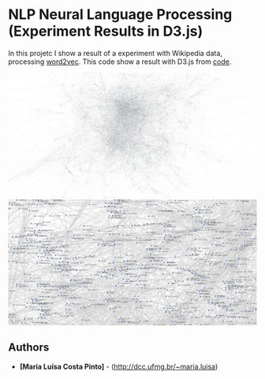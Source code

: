 # NLP Neural Language Processing (Experiment Results in D3.js)

In this projetc I show a result of a experiment with Wikipedia data, processing [word2vec](https://deeplearning4j.org/docs/latest/deeplearning4j-nlp-word2vec). This code show a result with D3.js from [code](http://bl.ocks.org/eyaler/10586116).

![alt See a printscreen of a project](graph01.png)
![alt See a printscreen of a project](graph02.png)

## Authors

* **[Maria Luísa Costa Pinto]** - (http://dcc.ufmg.br/~maria.luisa)
